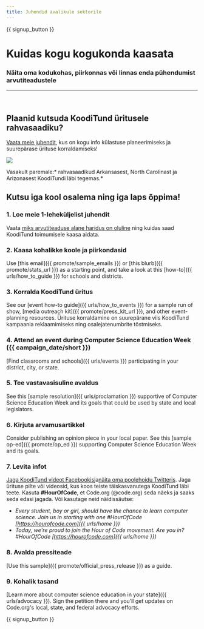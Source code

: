```yaml
---
title: Juhendid avalikule sektorile
---
```


{{ signup_button }}

# Kuidas kogu kogukonda kaasata

### Näita oma kodukohas, piirkonnas või linnas enda pühendumist arvutiteadustele

* * *

</br>

## Plaanid kutsuda KoodiTund üritusele rahvasaadiku?

[Vaata meie juhendit](/files/elected-official.pdf), kus on kogu info külastuse planeerimiseks ja suurepärase ürituse korraldamiseks!

![](/images/fit-800/hoc_govs.png)

Vasakult paremale:* rahvasaadikud Arkansasest, North Carolinast ja Arizonasest KoodiTundi läbi tegemas.*

## Kutsu iga kool osalema ning iga laps õppima!

### 1. Loe meie 1-leheküljelist juhendit

Vaata [miks arvutiteaduse alane haridus on oluline](/files/hoc-one-pager.pdf) ning kuidas saad KoodiTund toimumisele kaasa aidata.

### 2. Kaasa kohalikke koole ja piirkondasid

Use [this email]({{ promote/sample_emails }}) or [this blurb]({{ promote/stats_url }}) as a starting point, and take a look at this [how-to]({{ urls/how_to_guide }}) for schools and districts.

### 3. Korralda KoodiTund üritus

See our [event how-to guide]({{ urls/how_to_events }}) for a sample run of show, [media outreach kit]({{ promote/press_kit_url }}), and other event-planning resources. Ürituse korraldamine on suurepärane viis KoodiTund kampaania reklaamimiseks ning osalejatenumbrite tõstmiseks.

### 4. Attend an event during Computer Science Education Week ({{ campaign_date/short }})

[Find classrooms and schools]({{ urls/events }}) participating in your district, city, or state.

### 5. Tee vastavasisuline avaldus

See this [sample resolution]({{ urls/proclamation }}) supportive of Computer Science Education Week and its goals that could be used by state and local legislators.

### 6. Kirjuta arvamusartikkel

Consider publishing an opinion piece in your local paper. See this [sample op-ed]({{ promote/op_ed }}) supporting Computer Science Education Week and its goals.

### 7. Levita infot

[Jaga KoodiTund videot Facebookis](https://www.facebook.com/sharer/sharer.php?u=http%3A%2F%2Fhourofcode.com%2Fus)ja[näita oma poolehoidu Twitteris](https://twitter.com/intent/tweet?url=http%3A%2F%2Fhourofcode.com&text=I%27m%20participating%20in%20this%20year%27s%20%23HourOfCode%2C%20are%20you%3F%20%40codeorg&original_referer=https%3A%2F%2Fwww.google.com%2Furl%3Fq%3Dhttps%253A%252F%252Ftwitter.com%252Fshare%253Fhashtags%253D%2526amp%253Brelated%253Dcodeorg%2526amp%253Btext%253DI%252527m%252Bparticipating%252Bin%252Bthis%252Byear%252527s%252B%252523HourOfCode%25252C%252Bare%252Byou%25253F%252B%252540codeorg%2526amp%253Burl%253Dhttp%25253A%25252F%25252Fhourofcode.com%26sa%3DD%26sntz%3D1%26usg%3DAFQjCNE1GLTUbKZfMlEh9Aj5w0iswz6PYQ&related=codeorg&hashtags=). Jaga ürituse pilte või videosid, kus koos teiste täiskasvanutega KoodiTund läbi teete. Kasuta **#HourOfCode**, et Code.org (@code.org) seda näeks ja saaks seda edasi jagada. Või kasutage neid näidissäutse:

- *Every student, boy or girl, should have the chance to learn computer science. Join us in starting with one #HourOfCode [https://hourofcode.com]({{ urls/home }})*
- *Today, we're proud to join the Hour of Code movement. Are you in? #HourOfCode [https://hourofcode.com]({{ urls/home }})*

### 8. Avalda pressiteade

[Use this sample]({{ promote/official_press_release }}) as a guide.

### 9. Kohalik tasand

[Learn more about computer science education in your state]({{ urls/advocacy }}). Sign the petition there and you’ll get updates on Code.org's local, state, and federal advocacy efforts.

{{ signup_button }}